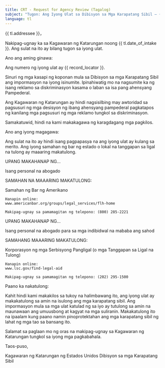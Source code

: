 ```yaml
---
title: CRT - Request for Agency Review (Tagalog)
subject: "Tugon: Ang Iyong Ulat sa Dibisyon sa Mga Karapatang Sibil – {{ record_locator }} mula sa Seksyon na {{ tl.section_name }}"
language: tl
---
```

{{ tl.addressee }}，

Nakipag-ugnay ka sa Kagawaran ng Katarungan noong {{ tl.date_of_intake }}. Ang sulat na ito ay bilang tugon sa iyong ulat.

Ano ang aming ginawa:

Ang numero ng iyong ulat ay {{ record_locator }}.

Sinuri ng mga kasapi ng koponan mula sa Dibisyon sa mga Karapatang Sibil ang impormasyon na iyong isinumite.  Ipinahiwatig mo na nagsumite ka ng isang reklamo sa diskriminasyon kasama o laban sa isa pang ahensyang Pampederal.

Ang Kagawaran ng Katarungan ay hindi nagsisilbing may awtoridad sa pagsusuri ng mga desisyon ng ibang ahensyang pampederal pagkatapos ng kanilang mga pagsusuri ng mga reklamo tungkol sa diskriminasyon.

Samakatuwid, hindi na kami makakagawa ng karagdagang mga pagkilos.

Ano ang iyong magagawa:

Ang sulat na ito ay hindi isang pagpapasya na ang iyong ulat ay kulang sa merito. Ang iyong samahan ng bar ng estado o lokal na tanggapan sa ligal na tulong ay maaaring makatulong.

UPANG MAKAHANAP NG…

Isang personal na abogado

SAMAHAN NA MAAARING MAKATULONG:

Samahan ng Bar ng Amerikano

    Hanapin online:
    www.americanbar.org/groups/legal_services/flh-home

    Makipag-ugnay sa pamamagitan ng telepono: (800) 285-2221

UPANG MAKAHANAP NG…

Isang personal na abogado para sa mga indibidwal na mababa ang sahod

SAMAHANG MAAARING MAKATULONG:

Korporasyon ng mga Serbisyong Pangligal (o mga Tanggapan sa Ligal na Tulong)

    Hanapin online:
    www.lsc.gov/find-legal-aid

    Makipag-ugnay sa pamamagitan ng telepono: (202) 295-1500


Paano ka nakatulong:

Kahit hindi kami makakilos sa tukoy na halimbawang ito, ang iyong ulat ay makakatulong sa amin na isulong ang mga karapatang sibil. Ang impormasyon mula sa mga ulat katulad ng sa iyo ay tutulong sa amin na maunawaan ang umuusbong at kagyat na mga suliranin.  Makakatulong ito na ipaalam kung paano namin pinoprotektahan ang mga karapatang sibil ng lahat ng mga tao sa bansang ito.

Salamat sa paglaan mo ng oras na makipag-ugnay sa Kagawaran ng Katarungan tungkol sa iyong mga pagkabahala.


Taos-puso,

Kagawaran ng Katarungan ng Estados Unidos
Dibisyon sa mga  Karapatang Sibil
